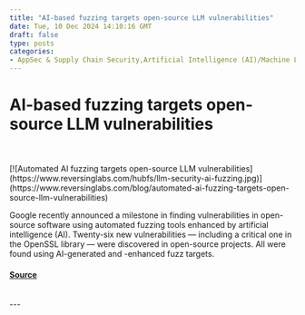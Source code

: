 ```yaml
---
title: "AI-based fuzzing targets open-source LLM vulnerabilities"
date: Tue, 10 Dec 2024 14:10:16 GMT
draft: false
type: posts
categories: 
- AppSec & Supply Chain Security,Artificial Intelligence (AI)/Machine Learning (ML)
---
```

# AI-based fuzzing targets open-source LLM vulnerabilities

<br/>

<br/>
[![Automated AI fuzzing targets open-source LLM vulnerabilities](https://www.reversinglabs.com/hubfs/llm-security-ai-fuzzing.jpg)](https://www.reversinglabs.com/blog/automated-ai-fuzzing-targets-open-source-llm-vulnerabilities)

Google recently announced a milestone in finding vulnerabilities in open-source software using automated fuzzing tools enhanced by artificial intelligence (AI). Twenty-six new vulnerabilities — including a critical one in the OpenSSL library — were discovered in open-source projects. All were found using AI-generated and -enhanced fuzz targets.

#### [Source](https://www.reversinglabs.com/blog/automated-ai-fuzzing-targets-open-source-llm-vulnerabilities)

<br/>
---
